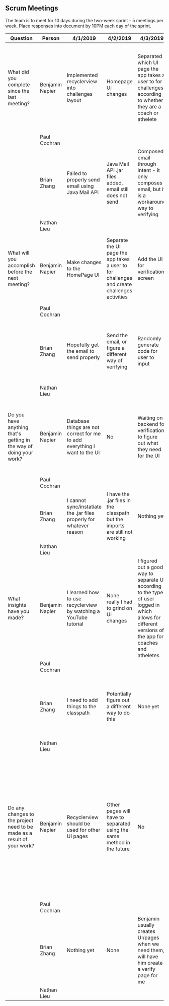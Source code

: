 ## Scrum Meetings
The team is to meet for 10 days during the two-week sprint - 5 meetings per week. Place responses into document by 10PM each day of the sprint.

Question    |          Person                                             | 4/1/2019 | 4/2/2019 | 4/3/2019 | 4/4/2019 | 4/5/2019 | 4/8/2019 | 4/9/2019 | 4/10/2019 | 4/11/2019 | 4/12/2019 |
------------|---------------------------------------------------------------------|-----|-----|-----|-----|-----|-----|-----|----|-----|-----|                                                              
| What did you complete since the last meeting? | Benjamin Napier | Implemented recyclerview into challenges layout | Homepage UI changes | Separated which UI page the app takes a user to for challenges according to whether they are a coach or athelete | Added verification activity UI | UI changes in settings, profile setup, and verify | Added create teams UI and separated the UI for teams and create teams between coaches and atheletes | Added clout score to HomePage and for use in leaderboard | Fixed app crashes caused by verify and challenges activities | Added difficulty and length of challenge to challenge views | Added nested scrollview to HomePage to display active challenges and progress |
|            | Paul Cochran |   
|            | Brian Zhang |   Failed to properly send email using Java Mail API | Java Mail API .jar files added, email still does not send | Composed email through intent - it only composes email, but it is a workaround way to verifying | Verifying email works but is definitely not perfect. I started talking to Nathan about how to structure teams | Started creating teams collection | Made it so that players can be added | The create teams now has some form of error handling | Used query to get data from athletes | Cleaned up some code from previous sections and worked on documentation | Finished documentation
|            | Nathan Lieu |
| What will you accomplish before the next meeting? | Benjamin Napier | Make changes to the HomePage UI | Separate the UI page the app takes a user to for challenges and create challenges activities | Add the UI for verification screen | Update UI for several pages with some of the new UI things I have learned | Make the create teams UI and separate the UI for create teams and teams | Add clout scores | Add difficulty and length to challenge displays | add difficulty and length to challenge displays since I had issues with crashes in the app last time | Fix HomePage to display things better | N/A |
|            | Paul Cochran |   
|            | Brian Zhang |   Hopefully get the email to send properly | Send the email, or figure a different way of verifying | Randomly generate code for user to input | Start creating teams from coaches | Have it so the coach can properly add athletes to the team | Error handle the coach adding athletes | Make it so the teams is connected to other parts of the program - The leaderboard depends on team | There are pieces of code that need to be reformatted to fit in with how we currently do things | Work on some of the documentation and help the others when needed | Finish documentation
|            | Nathan Lieu |
| Do you have anything that's getting in the way of doing your work? | Benjamin Napier | Database things are not correct for me to add everything I want to the UI | No | Waiting on backend for verification to figure out what they need for the UI | No | No | I have to learn how to do some database things because our database people are very busy | No | App crashes caused by a bad commit at some point must be debugged | Not knowing how to use the database well enough since I haven't dealt with it much in this project | Running out of time |
|            | Paul Cochran |   
|            | Brian Zhang |   I cannot sync/instatiate the .jar files properly for whatever reason | I have the .jar files in the classpath but the imports are still not working | Nothing yet | None | Not sure on how to add the specific amount of athletes to a team | Don't know how to link athletes with teams | Don't know how to verify an athlete is an actual athelete | Need to learn query stuff | None | Nothing
|            | Nathan Lieu |
| What insights have you made? | Benjamin Napier | I learned how to use recyclerview by watching a YouTube tutorial | None really I had to grind on UI changes | I figured out a good way to separate UI according to the type of user logged in which allows for different versions of the app for coaches and atheletes | None, I had to just make some necessary UI today | There are some weird cases where using the navbar like our app does can cause the content of the UI to shift in an unexpected manner | I again had to do many repetitive UI things so no real insights today | I figured out how to use FireStore better by adding fields that did not previously exist | The android manifests will cause the app to crash if not all activities are properly named and included | In our database all numbers are stored as doubles | I figured out how to use nested scrollviews and progress bars |
|            | Paul Cochran |   
|            | Brian Zhang |   I need to add things to the classpath | Potentially figure out a different way to do this | None yet | It is not the most secure verifying but it works | We should work together to determine how to format db could run into problems later | The way it set up currently, create teams cannot verify | None | Queries are very important for all of the remaining stuff we need to do | None | None
|            | Nathan Lieu |
| Do any changes to the project need to be made as a result of your work? | Benjamin Napier | Recyclerview should be used for other UI pages | Other pages will have to separated using the same method in the future | No | More time would ideally be spent standardizing our UI pages but we likely will not have enough time in this project | No | Clout scores will have to be updated as String variables because that is the only way I could figure out how to add it to the database unless someone else is able to go over my code and fix that | No | Android manifests will have to be pulled by all members | No | Activities will have to be pulled from the database for the homepage, I'm not sure how to do this and will need to momentarilly redirect Paul to helping with this | We must finish up a few things in the app before showing the TA! |
|            | Paul Cochran |   
|            | Brian Zhang |   Nothing yet | None | Benjamin usually creates UI/pages when we need them, will have him create a verify page for me | The database could potentially need a bool value for if they are verified or not | None | Nothing yet | Paul needs information from the teams to create leaderboard properly | Nothing | Nope | No
|            | Nathan Lieu |
